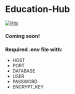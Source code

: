# Education-Hub

[![Hits](https://hits.seeyoufarm.com/api/count/incr/badge.svg?url=https%3A%2F%2Fgithub.com%2FAfilidia%2FEducation-Hub&count_bg=%236C6AC0&title_bg=%23555555&icon=&icon_color=%23E7E7E7&title=Hits&edge_flat=false)](https://hits.seeyoufarm.com)

### Coming soon!

### Required .env file with:
- HOST
- PORT
- DATABASE
- USER
- PASSWORD
- ENCRYPT_KEY
